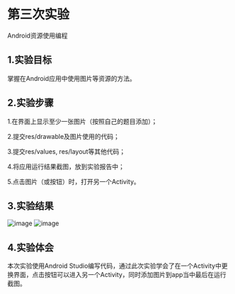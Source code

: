 # 第三次实验
 
 Android资源使用编程
 
 ## 1.实验目标
 
 掌握在Android应用中使用图片等资源的方法。
 
 ## 2.实验步骤
 
 1.在界面上显示至少一张图片（按照自己的题目添加）；
 
 2.提交res/drawable及图片使用的代码；
 
 3.提交res/values, res/layout等其他代码；
 
 4.将应用运行结果截图，放到实验报告中；
 
 5.点击图片（或按钮）时，打开另一个Activity。
 
 ## 3.实验结果
 ![image](https://github.com/woshilinglei/android-labs-2018/blob/master/soft1614080902224/12345.jpg)
 ![image](https://github.com/woshilinglei/android-labs-2018/blob/master/soft1614080902224/12345.png)
 
 ## 4.实验体会
 
 本次实验使用Android Studio编写代码，通过此次实验学会了在一个Activity中更换界面，点击按钮可以进入另一个Activity，同时添加图片到app当中最后在运行截图。
